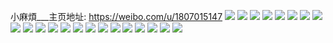 小麻煩___主页地址: https://weibo.com/u/1807015147 
![](https://wx4.sinaimg.cn/mw2000/6bb4dcebly1h8ws1avc0sj21tk2qc4qr.jpg) 
![](https://wx4.sinaimg.cn/mw2000/6bb4dcebly1h8ws1ffqs0j21u92rdb2b.jpg) 
![](https://wx4.sinaimg.cn/mw2000/6bb4dcebly1h8ws1csj1uj21et248u0x.jpg) 
![](https://wx4.sinaimg.cn/mw2000/6bb4dcebly1h7sa5p0fguj235s23u7wj.jpg) 
![](https://wx4.sinaimg.cn/mw2000/6bb4dcebly1h7sa5jvgnkj20zk1g6nby.jpg) 
![](https://wx4.sinaimg.cn/mw2000/6bb4dcebly1h7sa5m9ha6j220j1g1kjl.jpg) 
![](https://wx4.sinaimg.cn/mw2000/6bb4dcebly1h5nwcb2s95j22532537wj.jpg) 
![](https://wx4.sinaimg.cn/mw2000/6bb4dcebly1h5nwcdqj1fj20zr1bo7in.jpg) 
![](https://wx4.sinaimg.cn/mw2000/6bb4dcebly1h5nwcellw7j20zo1blh4r.jpg) 
![](https://wx4.sinaimg.cn/mw2000/6bb4dcebly1h5k6545lo7j23403401kz.jpg) 
![](https://wx4.sinaimg.cn/mw2000/6bb4dcebly1h5k656g7hdj22c0340hdt.jpg) 
![](https://wx4.sinaimg.cn/mw2000/6bb4dcebly1h5k6556mnsj2340341npd.jpg) 
![](https://wx4.sinaimg.cn/mw2000/6bb4dcebly1h5k657skiwj22c02c01ky.jpg) 
![](https://wx4.sinaimg.cn/mw2000/6bb4dcebly1h5k652n5koj22xu27enpe.jpg) 
![](https://wx4.sinaimg.cn/mw2000/6bb4dcebly1h5k64h2dvgj233y22m7wl.jpg) 
![](https://wx4.sinaimg.cn/mw2000/6bb4dcebly1h5k64zub37j23402c77wi.jpg) 
![](https://wx4.sinaimg.cn/mw2000/6bb4dcebly1h5k64noiiyj22c0340npd.jpg) 
![](https://wx4.sinaimg.cn/mw2000/6bb4dcebly1h5k64lofabj235s23ux6r.jpg) 
![](https://wx4.sinaimg.cn/mw2000/6bb4dcebly1h4tvh5gwfsj235m234npg.jpg) 
![](https://wx4.sinaimg.cn/mw2000/6bb4dcebly1h4tvh9zispj235s23ue84.jpg) 
![](https://wx4.sinaimg.cn/mw2000/6bb4dcebly1h4tvhaxcn5j22fp3407wi.jpg) 
![](https://wx4.sinaimg.cn/mw2000/6bb4dcebly1h4tvh0llmij235s23ub2c.jpg) 
